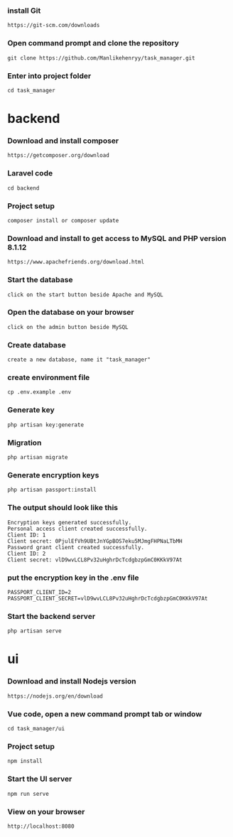 

### install Git
```
https://git-scm.com/downloads
```
### Open command prompt and clone the repository
```
git clone https://github.com/Manlikehenryy/task_manager.git
```

### Enter into project folder
```
cd task_manager
```


# backend

### Download and install composer
```
https://getcomposer.org/download
```

### Laravel code
```
cd backend 
```
### Project setup
```
composer install or composer update
```
### Download and install to get access to MySQL and PHP version 8.1.12
```
https://www.apachefriends.org/download.html
```
### Start the database
```
click on the start button beside Apache and MySQL
```
### Open the database on your browser
```
click on the admin button beside MySQL
```
### Create database
```
create a new database, name it "task_manager"
```
### create environment file
```
cp .env.example .env
```
### Generate key 
```
php artisan key:generate
```
### Migration
```
php artisan migrate
```
### Generate encryption keys
```
php artisan passport:install
```
### The output should look like this
```
Encryption keys generated successfully.
Personal access client created successfully.
Client ID: 1
Client secret: 0PjulEfVh9UBtJnYGpBOS7eku5MJmgFHPNaLTbMH
Password grant client created successfully.
Client ID: 2
Client secret: vlD9wvLCL8Pv32uHghrDcTcdgbzpGmC0KKkV97At
```

### put the encryption key in the .env file
```
PASSPORT_CLIENT_ID=2
PASSPORT_CLIENT_SECRET=vlD9wvLCL8Pv32uHghrDcTcdgbzpGmC0KKkV97At
```
### Start the backend server
```
php artisan serve
```

# ui

### Download and install Nodejs version 
```
https://nodejs.org/en/download
```
### Vue code, open a new command prompt tab or window
```
cd task_manager/ui
```
### Project setup
```
npm install
```
### Start the UI server
```
npm run serve
```
### View on your browser
```
http://localhost:8080
```




